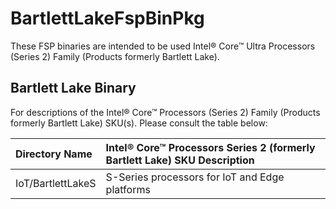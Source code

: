 # BartlettLakeFspBinPkg
These FSP binaries are intended to be used Intel® Core™ Ultra Processors (Series 2) Family (Products formerly Bartlett Lake).

## Bartlett Lake Binary
For descriptions of the Intel® Core™ Processors (Series 2) Family (Products formerly Bartlett Lake) SKU(s). Please consult the table below:

Directory Name | Intel® Core™ Processors Series 2 (formerly Bartlett Lake) SKU Description
:------------- | :-------------------------
IoT/BartlettLakeS | S-Series processors for IoT and Edge platforms
